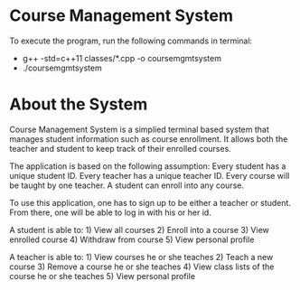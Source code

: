 # Course Management System

To execute the program, run the following commands in terminal:
- g++ -std=c++11 classes/*.cpp -o coursemgmtsystem
- ./coursemgmtsystem

# About the System
Course Management System is a simplied terminal based system that manages student information such as course enrollment. It allows both the teacher and student to keep track of their enrolled courses.

The application is based on the following assumption:
Every student has a unique student ID.
Every teacher has a unique teacher ID.
Every course will be taught by one teacher.
A student can enroll into any course.

To use this application, one has to sign up to be either a teacher or student. From there, one will be able to log in with his or her id.

A student is able to:
	1) View all courses
	2) Enroll into a course
	3) View enrolled course
	4) Withdraw from course
	5) View personal profile

A teacher is able to:
	1) View courses he or she teaches
	2) Teach a new course
	3) Remove a course he or she teaches
	4) View class lists of the course he or she teaches
	5) View personal profile